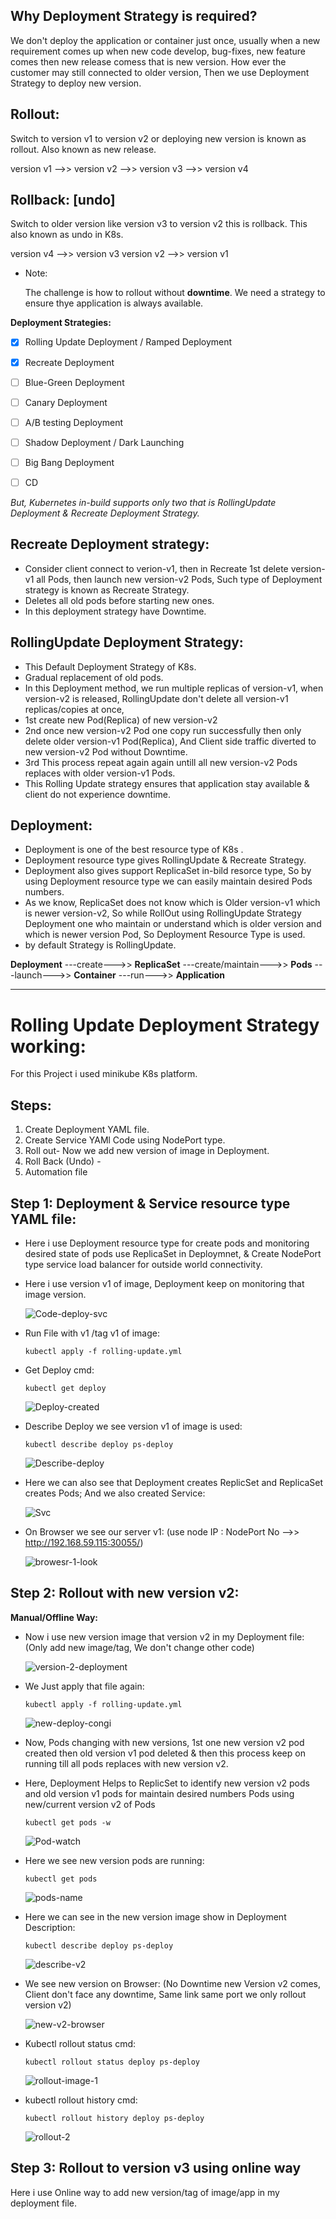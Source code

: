 
## Why Deployment Strategy is required?
We don't deploy the application or container just once, usually when a new requirement comes up when new code develop, bug-fixes, new feature comes then new release comess that is new version. How ever the customer 
may still connected to older version, Then we use Deployment Strategy to deploy new version.

## Rollout:
Switch to version v1 to version v2 or deploying new version is known as rollout. Also known as new release.

version v1 -->> version v2 -->> version v3 -->> version v4

## Rollback: [undo]
Switch to older version like version v3 to version v2 this is rollback. This also known as undo in K8s.

version v4 -->> version v3        version v2 -->> version v1

- Note:

  The  challenge is how to rollout without **downtime**. We need a strategy to ensure thye application is always available.

**Deployment Strategies:**

- [x] Rolling Update Deployment / Ramped Deployment
- [x] Recreate Deployment
- [ ] Blue-Green Deployment
- [ ] Canary Deployment
- [ ] A/B testing Deployment
- [ ] Shadow Deployment / Dark Launching
- [ ] Big Bang Deployment
- [ ] CD 


*But, Kubernetes in-build supports only two that is RollingUpdate Deployment & Recreate Deployment Strategy.*

## Recreate Deployment strategy:
- Consider client connect to verion-v1, then in Recreate 1st delete version-v1 all Pods, then launch new version-v2 Pods, Such type of Deployment strategy is known as Recreate Strategy.
- Deletes all old pods before starting new ones.
- In this deployment strategy have Downtime.

## RollingUpdate Deployment Strategy:
- This Default Deployment Strategy of K8s.
- Gradual replacement of old pods.
- In this Deployment method, we run multiple replicas of version-v1, when version-v2 is released, RollingUpdate don't delete all version-v1 replicas/copies at once,
- 1st create new Pod(Replica) of new version-v2
- 2nd once new version-v2 Pod one copy run successfully then only delete older version-v1 Pod(Replica), And Client side traffic diverted to new version-v2 Pod without Downtime.
- 3rd This process repeat again again untill all new version-v2 Pods replaces with older version-v1 Pods.
- This Rolling Update strategy ensures that application stay available & client do not experience downtime.



## Deployment:
- Deployment is one of the best resource type of K8s .
- Deployment resource type gives RollingUpdate & Recreate Strategy.
- Deployment also gives support ReplicaSet in-bild resorce type, So by using Deployment resource type we can easily maintain desired Pods numbers.
- As we know, ReplicaSet does not know which is Older version-v1 which is newer version-v2, So while RollOut using RollingUpdate Strategy Deployment one who maintain or understand which is older version and which
  is newer version Pod, So Deployment Resource Type is used.
- by default Strategy is RollingUpdate.

 **Deployment**  ---create--->>  **ReplicaSet**  ---create/maintain--->>  **Pods**  ---launch--->> **Container**  ---run--->>  **Application**
  
*** 

# Rolling Update Deployment Strategy working:
For this Project i used minikube K8s platform.

## Steps:
1. Create Deployment YAML file.
2. Create Service YAMl Code using NodePort type.
3. Roll out- Now we add new version of image in Deployment.
4. Roll Back (Undo) -
5. Automation file


## Step 1: Deployment & Service resource type YAML file:
- Here i use Deployment resource type for create pods and monitoring desired state of pods use ReplicaSet in Deploymnet, & Create NodePort type service load balancer for outside world connectivity.

- Here i use version v1 of image, Deployment keep on monitoring that image version.

  ![Code-deploy-svc](https://github.com/user-attachments/assets/9a71a571-dac7-47d8-8f1e-2898dcccf897)

- Run File with v1 /tag v1 of image:

      kubectl apply -f rolling-update.yml

- Get Deploy cmd:

      kubectl get deploy

  ![Deploy-created](https://github.com/user-attachments/assets/9589c796-adcc-4613-b51e-7705b9f9e822)

- Describe Deploy we see version v1 of image is used:

      kubectl describe deploy ps-deploy

  ![Describe-deploy](https://github.com/user-attachments/assets/fa1f910e-809b-40cc-b153-7f3bc21c8943)

- Here we can also see that Deployment creates ReplicSet and ReplicaSet creates Pods; And we also created Service:
  
  ![Svc](https://github.com/user-attachments/assets/bc6696c8-7412-43c9-84ea-a74b1b98d47f)

- On Browser we see our server v1: (use node IP : NodePort No -->>  http://192.168.59.115:30055/)
  
  ![browesr-1-look](https://github.com/user-attachments/assets/538ea82f-1de7-420d-b4a0-177f330daa5d)


## Step 2: Rollout with new version v2:
**Manual/Offline Way:**
- Now i use new version image that version v2 in my Deployment file: (Only add new image/tag, We don't change other code)
  
   ![version-2-deployment](https://github.com/user-attachments/assets/3bfa38a3-eaed-442a-9340-35a663ec95d5)

- We Just apply that file again:

      kubectl apply -f rolling-update.yml
  
  ![new-deploy-congi](https://github.com/user-attachments/assets/06a3962f-e861-4365-9c56-75ab777b42f5)

- Now, Pods changing with new versions, 1st one new version v2 pod created then old version v1 pod deleted & then this process keep on running till all pods replaces with new version v2.
- Here, Deployment Helps to ReplicSet to identify new version v2 pods and old version v1 pods for maintain desired numbers Pods using new/current version v2 of Pods

      kubectl get pods -w

  ![Pod-watch](https://github.com/user-attachments/assets/45f0f2e4-ad9c-47e8-b2a9-c8817008c8a8)

- Here we see new version pods are running:
  
      kubectl get pods

  ![pods-name](https://github.com/user-attachments/assets/e5d37849-7e96-4468-8587-a7e31e72263a)

- Here we can see in the new version image show in Deployment Description:

      kubectl describe deploy ps-deploy

  ![describe-v2](https://github.com/user-attachments/assets/023dc455-23c8-44f0-a29f-a9458b285080)

- We see new version on Browser: (No Downtime new Version v2 comes, Client don't face any downtime, Same link same port we only rollout version v2)

  ![new-v2-browser](https://github.com/user-attachments/assets/faafa3dc-723c-40d0-a065-7c493aedba52)

- Kubectl rollout status cmd:

      kubectl rollout status deploy ps-deploy
  
   ![rollout-image-1](https://github.com/user-attachments/assets/e1634b62-b203-4c58-9688-fda50015499b)

- kubectl rollout history cmd:

      kubectl rollout history deploy ps-deploy

   ![rollout-2](https://github.com/user-attachments/assets/cf34e619-f8b4-4972-b69f-567effb177df)

## Step 3: Rollout to version v3 using online way
Here i use Online way to add new version/tag of image/app in my deployment file.

